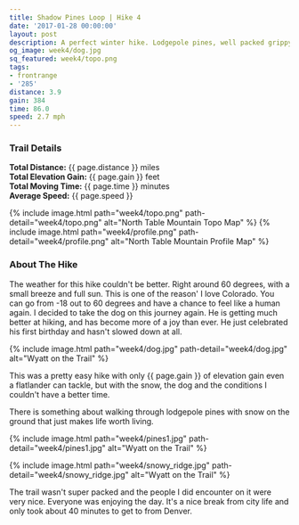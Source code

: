 ```yaml
---
title: Shadow Pines Loop | Hike 4
date: '2017-01-28 00:00:00'
layout: post
description: A perfect winter hike. Lodgepole pines, well packed grippy snow, sun and friendly people. Couldn't of had a better day.
og_image: week4/dog.jpg
sq_featured: week4/topo.png
tags:
- frontrange
- '285'
distance: 3.9
gain: 384
time: 86.0
speed: 2.7 mph
---
```



### Trail Details


**Total Distance:** {{ page.distance }} miles <br />
**Total Elevation Gain:** {{  page.gain  }} feet<br />
**Total Moving Time:** {{  page.time  }} minutes<br />
**Average Speed:** {{  page.speed  }}<br />

{% include image.html path="week4/topo.png" path-detail="week4/topo.png" alt="North Table Mountain Topo Map" %}
{% include image.html path="week4/profile.png" path-detail="week4/profile.png" alt="North Table Mountain Profile Map" %}

### About The Hike

The weather for this hike couldn't be better. Right around 60 degrees, with a small breeze and full sun. This is one of the reason' I love Colorado. You can go from -18 out to 60 degrees and have a chance to feel like a human again. I decided to take the dog on this journey again. He is getting much better at hiking, and has become more of a joy than ever. He just celebrated his first birthday and hasn't slowed down at all. 

{% include image.html path="week4/dog.jpg" path-detail="week4/dog.jpg" alt="Wyatt on the Trail" %}

This was a pretty easy hike with only {{ page.gain }} of elevation gain even a flatlander can tackle, but with the snow, the dog and the conditions I couldn't have a better time.

There is something about walking through lodgepole pines with snow on the ground that just makes life worth living. 

{% include image.html path="week4/pines1.jpg" path-detail="week4/pines1.jpg" alt="Wyatt on the Trail" %}

{% include image.html path="week4/snowy_ridge.jpg" path-detail="week4/snowy_ridge.jpg" alt="Wyatt on the Trail" %}

The trail wasn't super packed and the people I did encounter on it were very nice. Everyone was enjoying the day. It's a nice break from city life and only took about 40 minutes to get to from Denver. 
